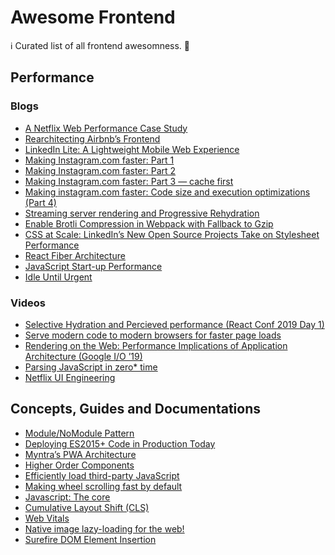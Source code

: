 # Awesome Frontend
:information_source: Curated list of all frontend awesomness. :rocket: 

Performance
-----------------------
### Blogs
* [A Netflix Web Performance Case Study](https://medium.com/dev-channel/a-netflix-web-performance-case-study-c0bcde26a9d9)
* [Rearchitecting Airbnb’s Frontend](https://medium.com/airbnb-engineering/rearchitecting-airbnbs-frontend-5e213efc24d2)
* [LinkedIn Lite: A Lightweight Mobile Web Experience](https://engineering.linkedin.com/blog/2018/03/linkedin-lite--a-lightweight-mobile-web-experience)
* [Making Instagram.com faster: Part 1](https://instagram-engineering.com/making-instagram-com-faster-part-1-62cc0c327538)
* [Making Instagram.com faster: Part 2](https://instagram-engineering.com/making-instagram-com-faster-part-2-f350c8fba0d4)
* [Making Instagram.com faster: Part 3 — cache first](https://instagram-engineering.com/making-instagram-com-faster-part-3-cache-first-6f3f130b9669)
* [Making instagram.com faster: Code size and execution optimizations (Part 4)](https://instagram-engineering.com/making-instagram-com-faster-code-size-and-execution-optimizations-part-4-57668be796a8)
* [Streaming server rendering and Progressive Rehydration](https://developers.google.com/web/updates/2019/02/rendering-on-the-web#progressive-rehydration)
* [Enable Brotli Compression in Webpack with Fallback to Gzip](https://medium.com/groww-engineering/enable-brotli-compression-in-webpack-with-fallback-to-gzip-397a57cf9fc6)
* [CSS at Scale: LinkedIn’s New Open Source Projects Take on Stylesheet Performance](https://engineering.linkedin.com/blog/2018/04/css-at-scale--linkedins-new-open-source-projects-take-on-stylesh)
* [React Fiber Architecture](https://github.com/acdlite/react-fiber-architecture)
* [JavaScript Start-up Performance](https://medium.com/reloading/javascript-start-up-performance-69200f43b201)
* [Idle Until Urgent](https://philipwalton.com/articles/idle-until-urgent/)

### Videos

* [Selective Hydration and Percieved performance (React Conf 2019 Day 1)](https://www.youtube.com/watch?v=UxoX2faIgDQ&feature=youtu.be&t=3535)
* [Serve modern code to modern browsers for faster page loads](https://web.dev/codelab-serve-modern-code/)
* [Rendering on the Web: Performance Implications of Application Architecture (Google I/O ’19)](https://www.youtube.com/watch?v=k-A2VfuUROg&feature=youtu.be&t=960)
* [Parsing JavaScript in zero* time](https://www.youtube.com/watch?time_continue=5&v=D1UJgiG4_NI&feature=emb_logo)
* [Netflix UI Engineering](https://www.youtube.com/channel/UCGGRRqAjPm6sL3-WGBDnKJA/videos)

Concepts, Guides and Documentations
------------------

* [Module/NoModule Pattern](https://jakearchibald.com/2017/es-modules-in-browsers/#nomodule-for-backwards-compatibility)
* [Deploying ES2015+ Code in Production Today](https://philipwalton.com/articles/deploying-es2015-code-in-production-today/)
* [Myntra’s PWA Architecture](https://medium.com/@nvkudva/myntras-pwa-architecture-1226670042af)
* [Higher Order Components](https://reactjs.org/docs/higher-order-components.html)
* [Efficiently load third-party JavaScript](https://web.dev/efficiently-load-third-party-javascript/)
* [Making wheel scrolling fast by default](https://developers.google.com/web/updates/2019/02/scrolling-intervention)
* [Javascript: The core](http://dmitrysoshnikov.com/ecmascript/javascript-the-core/)
* [Cumulative Layout Shift (CLS)](https://web.dev/cls/)
* [Web Vitals](https://web.dev/vitals/)
* [Native image lazy-loading for the web!](https://addyosmani.com/blog/lazy-loading/)
* [Surefire DOM Element Insertion](https://www.paulirish.com/2011/surefire-dom-element-insertion/)
